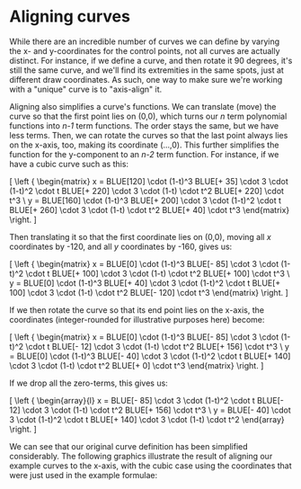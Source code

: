 # Aligning curves

While there are an incredible number of curves we can define by varying the x- and y-coordinates for the control points, not all curves are actually distinct. For instance, if we define a curve, and then rotate it 90 degrees, it's still the same curve, and we'll find its extremities in the same spots, just at different draw coordinates. As such, one way to make sure we're working with a "unique" curve is to "axis-align" it.

Aligning also simplifies a curve's functions. We can translate (move) the curve so that the first point lies on (0,0), which turns our *n* term polynomial functions into *n-1* term functions. The order stays the same, but we have less terms. Then, we can rotate the curves so that the last point always lies on the x-axis, too, making its coordinate (...,0). This further simplifies the function for the y-component to an *n-2* term function. For instance, if we have a cubic curve such as this:

\[
\left \{ \begin{matrix}
  x = BLUE[120] \cdot (1-t)^3 BLUE[+ 35] \cdot 3 \cdot (1-t)^2 \cdot t BLUE[+ 220] \cdot 3 \cdot (1-t) \cdot t^2 BLUE[+ 220] \cdot t^3 \\
  y = BLUE[160] \cdot (1-t)^3 BLUE[+ 200] \cdot 3 \cdot (1-t)^2 \cdot t BLUE[+ 260] \cdot 3 \cdot (1-t) \cdot t^2 BLUE[+ 40] \cdot t^3
\end{matrix} \right.
\]

Then translating it so that the first coordinate lies on (0,0), moving all *x* coordinates by -120, and all *y* coordinates by -160, gives us:

\[
\left \{ \begin{matrix}
  x = BLUE[0] \cdot (1-t)^3 BLUE[- 85] \cdot 3 \cdot (1-t)^2 \cdot t BLUE[+ 100] \cdot 3 \cdot (1-t) \cdot t^2 BLUE[+ 100] \cdot t^3 \\
  y = BLUE[0] \cdot (1-t)^3 BLUE[+ 40] \cdot 3 \cdot (1-t)^2 \cdot t BLUE[+ 100] \cdot 3 \cdot (1-t) \cdot t^2 BLUE[- 120] \cdot t^3
\end{matrix} \right.
\]

If we then rotate the curve so that its end point lies on the x-axis, the coordinates (integer-rounded for illustrative purposes here) become:

\[
\left \{ \begin{matrix}
  x = BLUE[0] \cdot (1-t)^3 BLUE[- 85] \cdot 3 \cdot (1-t)^2 \cdot t BLUE[- 12] \cdot 3 \cdot (1-t) \cdot t^2 BLUE[+ 156] \cdot t^3 \\
  y = BLUE[0] \cdot (1-t)^3 BLUE[- 40] \cdot 3 \cdot (1-t)^2 \cdot t BLUE[+ 140] \cdot 3 \cdot (1-t) \cdot t^2 BLUE[+ 0] \cdot t^3
\end{matrix} \right.
\]

If we drop all the zero-terms, this gives us:

\[
\left \{ \begin{array}{l}
  x = BLUE[- 85] \cdot 3 \cdot (1-t)^2 \cdot t BLUE[- 12] \cdot 3 \cdot (1-t) \cdot t^2 BLUE[+ 156] \cdot t^3 \\
  y = BLUE[- 40] \cdot 3 \cdot (1-t)^2 \cdot t BLUE[+ 140] \cdot 3 \cdot (1-t) \cdot t^2
\end{array} \right.
\]

We can see that our original curve definition has been simplified considerably. The following graphics illustrate the result of aligning our example curves to the x-axis, with the cubic case using the coordinates that were just used in the example formulae:

<graphics-element title="Aligning a quadratic curve" width="550" src="./aligning.js" data-type="quadratic"></graphics-element>

&nbsp;

<graphics-element title="Aligning a cubic curve" width="550" src="./aligning.js" data-type="cubic"></graphics-element>
